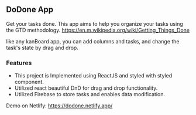 ## DoDone App
Get your tasks done.
This app aims to help you organize your tasks using the GTD methodology.
https://en.m.wikipedia.org/wiki/Getting_Things_Done

like any kanBoard app, you can add columns and tasks, and change the task's state by drag and drop.
### Features
* This project is Implemented using ReactJS and styled with styled component.
* Utilized react beautiful DnD for drag and drop functionality.
* Utilized Firebase to store tasks and enables data modification.

Demo on Netlify: https://dodone.netlify.app/
